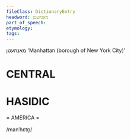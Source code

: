 ```yaml
---
fileClass: DictionaryEntry
headword: מאַנהעטן
part_of_speech: 
etymology: 
tags: 
---
```

מאַנהעטן
'Manhattan (borough of New York City)'

CENTRAL
========

HASIDIC
=======
= AMERICA = 

/manˈhɛtn̥/